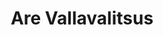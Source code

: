 ---
title: Are Vallavalitsus
description: Are Vallavalitsus
maintainer_name: Siiri Jõerand
maintainer_email: vallasekretär@arevald.ee
---